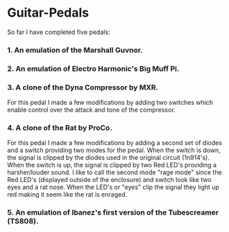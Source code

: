 # Guitar-Pedals
So far I have completed five pedals: 

### 1. An emulation of the Marshall Guvnor.
### 2. An emulation of Electro Harmonic's Big Muff Pi.
### 3. A clone of the Dyna Compressor by MXR. 
For this pedal I made a few modifications by adding two switches which enable control over the attack and tone of the compressor.
### 4. A clone of the Rat by ProCo. 
For this pedal I made a few modifications by adding a second set of diodes and a switch providing two modes for the pedal. When the switch is down, the signal is clipped by the diodes used in the original circuit (1n914's). When the switch is up, the signal is clipped by two Red LED's providing a harsher/louder sound. I like to call the second mode "rage mode" since the Red LED's (displayed outside of the enclosure) and switch look like two eyes and a rat nose. When the LED's or "eyes" clip the signal they light up red making it seem like the rat is enraged.
### 5. An emulation of Ibanez's first version of the Tubescreamer (TS808).
